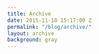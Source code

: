 ```yaml
---
title: Archive
date: 2015-11-10 15:17:00 Z
permalink: "/blog/archive/"
layout: archive
background: gray
---
```


